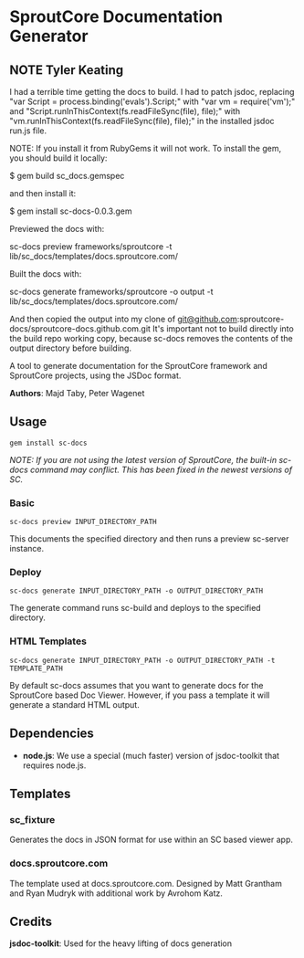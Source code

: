 SproutCore Documentation Generator
==================================


## NOTE Tyler Keating

I had a terrible time getting the docs to build.  I had to patch jsdoc, replacing
"var Script = process.binding('evals').Script;" with "var vm = require('vm');" and
"Script.runInThisContext(fs.readFileSync(file), file);" with
"vm.runInThisContext(fs.readFileSync(file), file);" in the installed jsdoc run.js
file.

NOTE: If you install it from RubyGems it will not work. To install the gem, you 
should build it locally:

$ gem build sc_docs.gemspec

and then install it:

$ gem install sc-docs-0.0.3.gem 



Previewed the docs with:

sc-docs preview frameworks/sproutcore -t lib/sc_docs/templates/docs.sproutcore.com/

Built the docs with:

sc-docs generate frameworks/sproutcore -o output -t lib/sc_docs/templates/docs.sproutcore.com/

And then copied the output into my clone of git@github.com:sproutcore-docs/sproutcore-docs.github.com.git
It's important not to build directly into the build repo working copy, because
sc-docs removes the contents of the output directory before building.



A tool to generate documentation for the SproutCore framework and SproutCore projects, using the JSDoc format.

**Authors**: Majd Taby, Peter Wagenet

Usage
-----

    gem install sc-docs

*NOTE: If you are not using the latest version of SproutCore, the
built-in sc-docs command may conflict. This has been fixed in the newest
versions of SC.*

### Basic

    sc-docs preview INPUT_DIRECTORY_PATH

This documents the specified directory and then runs a preview sc-server instance.

### Deploy

    sc-docs generate INPUT_DIRECTORY_PATH -o OUTPUT_DIRECTORY_PATH

The generate command runs sc-build and deploys to the specified directory.

### HTML Templates

    sc-docs generate INPUT_DIRECTORY_PATH -o OUTPUT_DIRECTORY_PATH -t TEMPLATE_PATH


By default sc-docs assumes that you want to generate docs for the SproutCore based Doc Viewer. However, if you pass a template it will generate a standard HTML output.

Dependencies
------------

* **node.js**: We use a special (much faster) version of jsdoc-toolkit that requires node.js.

Templates
---------

### sc_fixture

Generates the docs in JSON format for use within an SC based viewer app.

### docs.sproutcore.com

The template used at docs.sproutcore.com. Designed by Matt Grantham and Ryan Mudryk with additional work by Avrohom Katz.

Credits
------

**jsdoc-toolkit**: Used for the heavy lifting of docs generation

